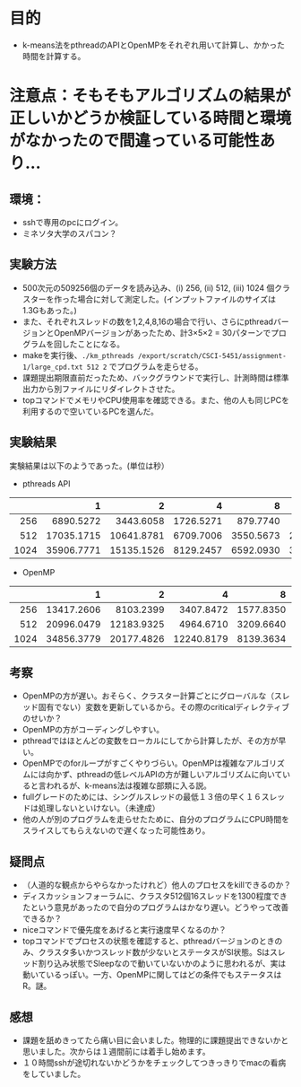 # 目的
- k-means法をpthreadのAPIとOpenMPをそれぞれ用いて計算し、かかった時間を計算する。

# 注意点：そもそもアルゴリズムの結果が正しいかどうか検証している時間と環境がなかったので間違っている可能性あり...

## 環境：
- sshで専用のpcにログイン。
- ミネソタ大学のスパコン？

## 実験方法
- 500次元の509256個のデータを読み込み、(i) 256, (ii) 512, (iii) 1024 個クラスターを作った場合に対して測定した。(インプットファイルのサイズは 1.3Gもあった。)
- また、それぞれスレッドの数を1,2,4,8,16の場合で行い、さらにpthreadバージョンとOpenMPバージョンがあったため、計3×5×2 = 30パターンでプログラムを回したことになる。
- makeを実行後、`./km_pthreads /export/scratch/CSCI-5451/assignment-1/large_cpd.txt 512 2` でプログラムを走らせる。
- 課題提出期限直前だったため、バックグラウンドで実行し、計測時間は標準出力から別ファイルにリダイレクトさせた。
- topコマンドでメモリやCPU使用率を確認できる。また、他の人も同じPCを利用するので空いているPCを選んだ。

## 実験結果
実験結果は以下のようであった。(単位は秒）

- pthreads API

|    |   1|   2|   4|   8|  16|
|---:|---:|---:|---:|---:|---:|
| 256| 6890.5272| 3443.6058| 1726.5271|  879.7740|  671.2126|
| 512|17035.1715|10641.8781| 6709.7006| 3550.5673| 2654.2866|
|1024|35906.7771|15135.1526| 8129.2457| 6592.0930| 3789.1340|

- OpenMP

|    |   1|   2|   4|   8|  16|
|---:|---:|---:|---:|---:|---:|
| 256|13417.2606| 8103.2399| 3407.8472| 1577.8350| 1034.8410|
| 512|20996.0479|12183.9325| 4964.6710| 3209.6640| 2334.2126|
|1024|34856.3779|20177.4826|12240.8179| 8139.3634| 5842.0000|


## 考察
- OpenMPの方が遅い。おそらく、クラスター計算ごとにグローバルな（スレッド固有でない）変数を更新しているから。その際のcriticalディレクティブのせいか？
- OpenMPの方がコーディングしやすい。
- pthreadではほとんどの変数をローカルにしてから計算したが、その方が早い。
- OpenMPでのforループがすごくやりづらい。OpenMPは複雑なアルゴリズムには向かず、pthreadの低レベルAPIの方が難しいアルゴリズムに向いていると言われるが、k-means法は複雑な部類に入る説。
- fullグレードのためには、シングルスレッドの最低１３倍の早く１６スレッドは処理しないといけない。（未達成）
- 他の人が別のプログラムを走らせたために、自分のプログラムにCPU時間をスライスしてもらえないので遅くなった可能性あり。

## 疑問点
- （人道的な観点からやらなかったけれど）他人のプロセスをkillできるのか？
- ディスカッションフォーラムに、クラスタ512個16スレッドを1300程度できたという意見があったので自分のプログラムはかなり遅い。どうやって改善できるか？
- niceコマンドで優先度をあげると実行速度早くなるのか？
- topコマンドでプロセスの状態を確認すると、pthreadバージョンのときのみ、クラスタ多いかつスレッド数が少ないとステータスがSl状態。Sはスレッド割り込み状態でSleepなので動いていないかのように思われるが、実は動いているっぽい。一方、OpenMPに関してはどの条件でもステータスはR。謎。


## 感想
- 課題を舐めきってたら痛い目に会いました。物理的に課題提出できないかと思いました。次からは１週間前には着手し始めます。
- １０時間sshが途切れないかどうかをチェックしてつきっきりでmacの看病をしていました。
